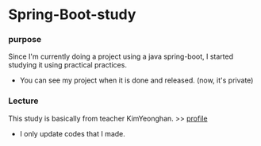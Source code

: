 # Spring-Boot-study

### purpose
Since I'm currently doing a project using a java spring-boot, I started studying it using practical practices.
<br>
- You can see my project when it is done and released. (now, it's private)

### Lecture
This study is basically from teacher KimYeonghan. >> [profile](https://www.youtube.com/channel/UCCv0FlNbZYXlnP9Mt8dXeLQ)
- I only update codes that I made.

